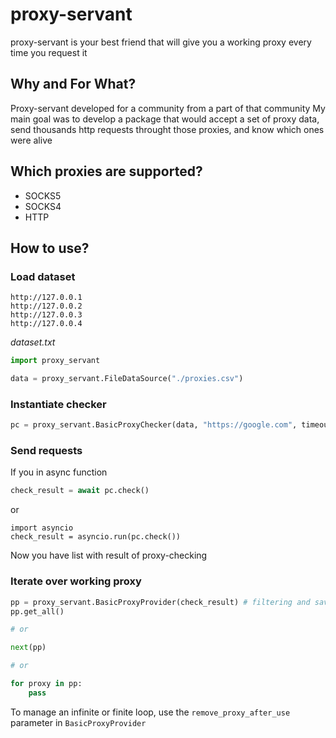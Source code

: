 # proxy-servant
proxy-servant is your best friend that will give you a working proxy every time you request it

## Why and For What?
Proxy-servant developed for a community from a part of that community
My main goal was to develop a package that would accept a set of proxy data, 
send thousands http requests throught those proxies, and know which ones were alive

## Which proxies are supported?
* SOCKS5
* SOCKS4
* HTTP

## How to use?
### Load dataset

```
http://127.0.0.1
http://127.0.0.2
http://127.0.0.3
http://127.0.0.4
```
*dataset.txt*

```py
import proxy_servant

data = proxy_servant.FileDataSource("./proxies.csv")
```

### Instantiate checker
```py
pc = proxy_servant.BasicProxyChecker(data, "https://google.com", timeout=aiohttp.ClientTimeout(connect=8))
```

### Send requests
If you in async function
```py
check_result = await pc.check()
```
or
```
import asyncio
check_result = asyncio.run(pc.check())
```
Now you have list with result of proxy-checking

### Iterate over working proxy
```py
pp = proxy_servant.BasicProxyProvider(check_result) # filtering and saves only working proxies
pp.get_all()

# or

next(pp)

# or

for proxy in pp:
    pass
```

To manage an infinite or finite loop, use the `remove_proxy_after_use` parameter in `BasicProxyProvider`
